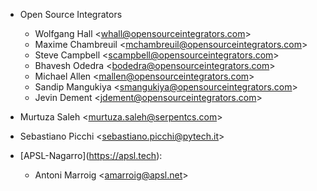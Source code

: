 - Open Source Integrators  
  - Wolfgang Hall \<<whall@opensourceintegrators.com>\>
  - Maxime Chambreuil \<<mchambreuil@opensourceintegrators.com>\>
  - Steve Campbell \<<scampbell@opensourceintegrators.com>\>
  - Bhavesh Odedra \<<bodedra@opensourceintegrators.com>\>
  - Michael Allen \<<mallen@opensourceintegrators.com>\>
  - Sandip Mangukiya \<<smangukiya@opensourceintegrators.com>\>
  - Jevin Dement \<<jdement@opensourceintegrators.com>\>

- Murtuza Saleh \<<murtuza.saleh@serpentcs.com>\>

- Sebastiano Picchi \<<sebastiano.picchi@pytech.it>\>

- \[APSL-Nagarro\](<https://apsl.tech>):
  - Antoni Marroig \<<amarroig@apsl.net>\>

